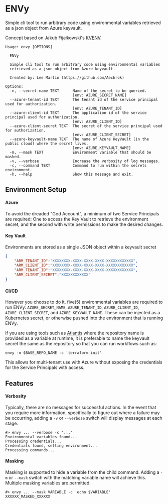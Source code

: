 ENVy
=====

Simple cli tool to run arbitrary code using environmental variables retrieved as a json object from Azure keyvault.

Concept based on Jakub Fijałkowski's [KVENV](https://github.com/jakubfijalkowski/kvenv).

```
Usage: envy [OPTIONS]

  ENVy

  Simple cli tool to run arbitrary code using environmental variables
  retrieved as a json object from Azure keyvault.

  Created by: Lee Martin (https://github.com/Aechrok)

Options:
  -n, --secret-name TEXT      Name of the secret to be queried.
                              [env: AZURE_SECRET_NAME]
  --azure-tenant-id TEXT      The tenant id of the service principal used for authorization.
                              [env: AZURE_TENANT_ID]
  --azure-client-id TEXT      The application id of the service principal used for authorization.
                              [env: AZURE_CLIENT_ID]
  --azure-client-secret TEXT  The secret of the service principal used for authorization.
                              [env: AZURE_CLIENT_SECRET]
  --azure-keyvault-name TEXT  The name of Azure KeyVault (in the public cloud) where the secret lives.
                              [env: AZURE_KEYVAULT_NAME]
  -m, --mask TEXT             Environment variable that should be masked.
  -v, --verbose               Increase the verbosity of log messages.
  -c, --command TEXT          Command to run within the secrets environment.
  -h, --help                  Show this message and exit.
  ```

## Environment Setup
#### Azure
To avoid the dreaded "God Account", a minimum of two Service Principals are required: One to access the Key Vault to retrieve the environment secret, and the second with write permissions to make the desired changes.

#### Key Vault
Environments are stored as a single JSON object within a keyvault secret

```json
{
    "ARM_TENANT_ID":"XXXXXXXX-XXXX-XXXX-XXXX-XXXXXXXXXXXX",
    "ARM_CLIENT_ID":"XXXXXXXX-XXXX-XXXX-XXXX-XXXXXXXXXXXX",
    "ARM_TENANT_ID":"XXXXXXXX-XXXX-XXXX-XXXX-XXXXXXXXXXXX",
    "ARM_CLIENT_SECRET":"XXXXXXXXXXXX"
}
```

#### CI/CD
However you choose to do it, five(5) environmental variables are required to run ENVy: `AZURE_SECRET_NAME`, `AZURE_TENANT_ID`, `AZURE_CLIENT_ID`, `AZURE_CLIENT_SECRET`, and `AZURE_KEYVAULT_NAME`. These can be injected as a Kubernetes secret, or otherwise pushed into the environment that is running ENVy.

If you are using tools such as [Atlantis](https://www.runatlantis.io/) where the repository name is provided as a variable at runtime, it is preferable to name the keyvault secret the same as the repository so that you can run workflows such as:

```shell
envy -n $BASE_REPO_NAME -c 'terraform init'
```

This allows for multi-tenant use with Azure without exposing the credentials for the Service Principals with access.

## Features
#### Verbosity
Typically, there are no messages for successful actions. In the event that you require more information, specifically to figure out where a failure may be occurring, adding a `-v` or `--verbose` switch will display messages at each stage.

```shell
#> envy ... --verbose -c '...'
Environmental variables found...
Processing credentials...
Credentials found, setting environment...
Processing commands...
```

#### Masking
Masking is supported to hide a variable from the child command. Adding a `-m` or `--mask` switch with the matching variable name will achieve this. Multiple masking variables are permitted.

```shell
#> envy ... --mask VARIABLE -c 'echo $VARIABLE'
XXXXXX_MASKED_XXXXXX
```
